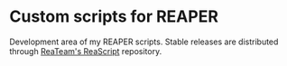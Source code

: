 # Custom scripts for REAPER

Development area of my REAPER scripts.  Stable releases are distributed through
[ReaTeam's ReaScript](https://github.com/ReaTeam/ReaScripts) repository.
